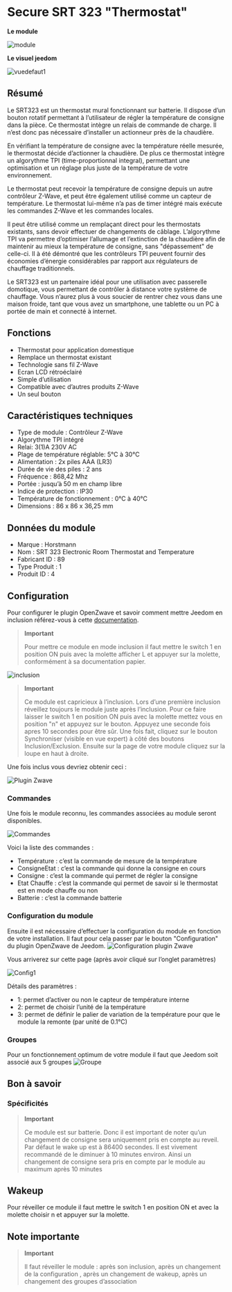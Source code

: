 # Secure SRT 323 "Thermostat"

**Le module**

![module](images/secure.srt323/module.jpg)

**Le visuel jeedom**

![vuedefaut1](images/secure.srt323/vuedefaut1.jpg)

Résumé
------

Le SRT323 est un thermostat mural fonctionnant sur batterie. Il dispose d’un bouton rotatif permettant à l’utilisateur de régler la température de consigne dans la pièce. Ce thermostat intègre un relais de commande de charge. Il n’est donc pas nécessaire d’installer un actionneur près de la chaudière.

En vérifiant la température de consigne avec la température réelle mesurée, le thermostat décide d’actionner la chaudière. De plus ce thermostat intègre un algorythme TPI (time-proportionnal integral), permettant une optimisation et un réglage plus juste de la température de votre environnement.

Le thermostat peut recevoir la température de consigne depuis un autre contrôleur Z-Wave, et peut être également utilisé comme un capteur de température. Le thermostat lui-même n’a pas de timer intégré mais exécute les commandes Z-Wave et les commandes locales.

Il peut être utilisé comme un remplaçant direct pour les thermostats existants, sans devoir effectuer de changements de câblage. L’algorythme TPI va permettre d’optimiser l’allumage et l’extinction de la chaudière afin de maintenir au mieux la température de consigne, sans "dépassement" de celle-ci. Il à été démontré que les contrôleurs TPI peuvent fournir des économies d’énergie considérables par rapport aux régulateurs de chauffage traditionnels.

Le SRT323 est un partenaire idéal pour une utilisation avec passerelle domotique, vous permettant de contrôler à distance votre système de chauffage. Vous n’aurez plus à vous soucier de rentrer chez vous dans une maison froide, tant que vous avez un smartphone, une tablette ou un PC à portée de main et connecté à internet.

Fonctions
---------

-   Thermostat pour application domestique
-   Remplace un thermostat existant
-   Technologie sans fil Z-Wave
-   Ecran LCD rétroéclairé
-   Simple d’utilisation
-   Compatible avec d’autres produits Z-Wave
-   Un seul bouton

Caractéristiques techniques
---------------------------

-   Type de module : Contrôleur Z-Wave
-   Algorythme TPI intégré
-   Relai: 3(1)A 230V AC
-   Plage de température réglable: 5°C à 30°C
-   Alimentation : 2x piles AAA (LR3)
-   Durée de vie des piles : 2 ans
-   Fréquence : 868,42 Mhz
-   Portée : jusqu’à 50 m en champ libre
-   Indice de protection : IP30
-   Température de fonctionnement : 0°C à 40°C
-   Dimensions : 86 x 86 x 36,25 mm

Données du module
-----------------

-   Marque : Horstmann
-   Nom : SRT 323 Electronic Room Thermostat and Temperature
-   Fabricant ID : 89
-   Type Produit : 1
-   Produit ID : 4

Configuration
-------------

Pour configurer le plugin OpenZwave et savoir comment mettre Jeedom en inclusion référez-vous à cette [documentation](https://doc.jeedom.com/fr_FR/plugins/automation%20protocol/openzwave/).

> **Important**
>
> Pour mettre ce module en mode inclusion il faut mettre le switch 1 en position ON puis avec la molette afficher L et appuyer sur la molette, conformément à sa documentation papier.

![inclusion](images/secure.srt323/inclusion.jpg)

> **Important**
>
> Ce module est capricieux à l’inclusion. Lors d’une première inclusion réveillez toujours le module juste après l’inclusion. Pour ce faire laisser le switch 1 en position ON puis avec la molette mettez vous en position "n" et appuyez sur le bouton. Appuyez une seconde fois apres 10 secondes pour être sûr. Une fois fait, cliquez sur le bouton Synchroniser (visible en vue expert) à côté des boutons Inclusion/Exclusion. Ensuite sur la page de votre module cliquez sur la loupe en haut à droite.

Une fois inclus vous devriez obtenir ceci :

![Plugin Zwave](images/secure.srt323/information.jpg)

### Commandes

Une fois le module reconnu, les commandes associées au module seront disponibles.

![Commandes](images/secure.srt323/commandes.jpg)

Voici la liste des commandes :

-   Température : c’est la commande de mesure de la température
-   ConsigneEtat : c’est la commande qui donne la consigne en cours
-   Consigne : c’est la commande qui permet de régler la consigne
-   Etat Chauffe : c’est la commande qui permet de savoir si le thermostat est en mode chauffe ou non
-   Batterie : c’est la commande batterie

### Configuration du module

Ensuite il est nécessaire d’effectuer la configuration du module en fonction de votre installation. Il faut pour cela passer par le bouton "Configuration" du plugin OpenZwave de Jeedom.
![Configuration plugin Zwave](images/plugin/bouton_configuration.jpg)

Vous arriverez sur cette page (après avoir cliqué sur l’onglet paramètres)

![Config1](images/secure.srt323/config1.jpg)

Détails des paramètres :

-   1: permet d’activer ou non le capteur de température interne
-   2: permet de choisir l’unité de la température
-   3: permet de définir le palier de variation de la température pour que le module la remonte (par unité de 0.1°C)

### Groupes

Pour un fonctionnement optimum de votre module il faut que Jeedom soit associé aux 5 groupes
![Groupe](images/secure.srt323/groupe.jpg)

Bon à savoir
------------

### Spécificités

> **Important**
>
> Ce module est sur batterie. Donc il est important de noter qu’un changement de consigne sera uniquement pris en compte au reveil. Par défaut le wake up est à 86400 secondes. Il est vivement recommandé de le diminuer à 10 minutes environ. Ainsi un changement de consigne sera pris en compte par le module au maximum après 10 minutes

Wakeup
------

Pour réveiller ce module il faut mettre le switch 1 en position ON et
avec la molette choisir n et appuyer sur la molette.

Note importante
---------------

> **Important**
>
> Il faut réveiller le module : après son inclusion, après un changement de la configuration , après un changement de wakeup, après un changement des groupes d’association
